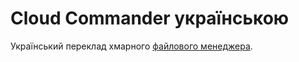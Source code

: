 Cloud Commander українською
===========

Український переклад хмарного [файлового менеджера](http://cloudcmd.io "Файловий Менеджер").

